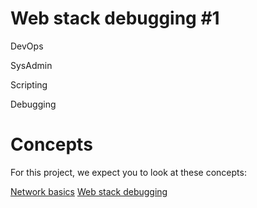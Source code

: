# Web stack debugging #1
DevOps

SysAdmin

Scripting

Debugging

# Concepts
For this project, we expect you to look at these concepts:

[Network basics]()
[Web stack debugging]()


